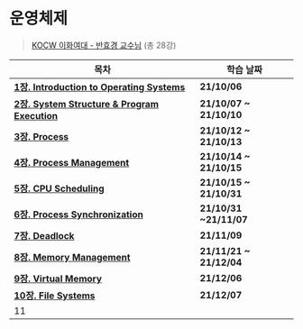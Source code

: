# 운영체제

> [KOCW 이화여대 - 반효경 교수님](http://kocw.net/home/search/kemView.do?kemId=1046323) (총 28강)

| **목차**                                                  | 학습 날짜               |
| --------------------------------------------------------- | ----------------------- |
| **[1장. Introduction to Operating Systems](./1장.md)**    | **21/10/06**            |
| **[2장. System Structure & Program Execution](./2장.md)** | **21/10/07 ~ 21/10/10** |
| **[3장. Process](./3장.md)**                              | **21/10/12 ~ 21/10/13** |
| **[4장. Process Management](./4장.md)**                   | **21/10/14 ~ 21/10/15** |
| **[5장. CPU Scheduling](./5장.md)**                       | **21/10/15 ~ 21/10/31** |
| **[6장. Process Synchronization](./6장.md)**              | **21/10/31 ~21/11/07**  |
| **[7장. Deadlock](./7장.md)**                             | **21/11/09**            |
| **[8장. Memory Management](./8장.md)**                    | **21/11/21 ~ 21/12/04** |
| **[9장. Virtual Memory](./9장.md)**                       | **21/12/06**            |
| **[10장. File Systems](./10장.md)**                       | **21/12/07**            |
| 11                                                        |                         |

